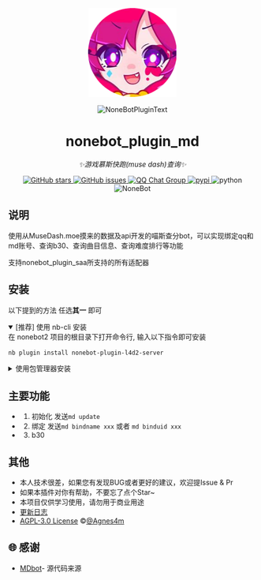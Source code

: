 <!-- markdownlint-disable MD026 MD031 MD033 MD036 MD041 MD046 MD047 MD051 -->
<div align="center">
  <img src="https://raw.githubusercontent.com/Agnes4m/nonebot_plugin_md/main/img/logo.png" width="180" height="180"  alt="AgnesDigitalLogo">
  <br>
  <p><img src="https://s2.loli.net/2022/06/16/xsVUGRrkbn1ljTD.png" width="240" alt="NoneBotPluginText"></p>
</div>

<div align="center">

# nonebot_plugin_md

_✨游戏慕斯快跑(muse dash)查询✨_

<a href="https://github.com/Agnes4m/nonebot_plugin_md/stargazers">
        <img alt="GitHub stars" src="https://img.shields.io/github/stars/Agnes4m/nonebot_plugin_md" alt="stars">
</a>
<a href="https://github.com/Agnes4m/nonebot_plugin_md/issues">
        <img alt="GitHub issues" src="https://img.shields.io/github/issues/Agnes4m/nonebot_plugin_md" alt="issues">
</a>
<a href="http://qm.qq.com/cgi-bin/qm/qr?_wv=1027&k=0u2VnosCsDG05IPlQ4SvhCTVLpWqyEqZ&authKey=zEfR1qR358aH4bksKXMwns3nNd1r395ignXLDExp2xG8ENaIzgrAd6%2FRRAo%2B8QR2&noverify=0&group_code=424506063">
        <img src="https://img.shields.io/badge/QQ%E7%BE%A4-424506063-orange?style=flat-square" alt="QQ Chat Group">
</a>
<a href="https://pypi.python.org/pypi/nonebot_plugin_md">
        <img src="https://img.shields.io/pypi/v/nonebot_plugin_md.svg" alt="pypi">

</a>
    <img src="https://img.shields.io/badge/python-3.9+-blue.svg" alt="python">
    <img src="https://img.shields.io/badge/nonebot-2.1.0+-red.svg" alt="NoneBot">

</div>

## 说明

使用从MuseDash.moe摸来的数据及api开发的喵斯查分bot，可以实现绑定qq和md账号、查询b30、查询曲目信息、查询难度排行等功能

支持nonebot_plugin_saa所支持的所有适配器

## 安装

以下提到的方法 任选**其一** 即可

<details open>
<summary>[推荐] 使用 nb-cli 安装</summary>
在 nonebot2 项目的根目录下打开命令行, 输入以下指令即可安装

```bash
nb plugin install nonebot-plugin-l4d2-server
```

</details>

<details>
<summary>使用包管理器安装</summary>
在 nonebot2 项目的插件目录下, 打开命令行, 根据你使用的包管理器, 输入相应的安装命令

<details>
<summary>pip</summary>

```bash
pip install nonebot-plugin-l4d2-server
```

</details>
<details>
<summary>pdm</summary>

```bash
pdm add nonebot-plugin-l4d2-server
```

</details>
<details>
<summary>poetry</summary>

```bash
poetry add nonebot-plugin-l4d2-server
```

</details>
<details>
<summary>conda</summary>

```bash
conda install nonebot-plugin-l4d2-server
```

</details>
</details>

## 主要功能

- 1. 初始化 发送`md update`
- 2. 绑定 发送`md bindname xxx` 或者 `md binduid xxx`
- 3. b30

## 其他

- 本人技术很差，如果您有发现BUG或者更好的建议，欢迎提Issue & Pr
- 如果本插件对你有帮助，不要忘了点个Star~
- 本项目仅供学习使用，请勿用于商业用途
- [更新日志](./docs/update.md)
- [AGPL-3.0 License](https://github.com/Agnes4m/nonebot_plugin_md/blob/main/LICENSE) ©[@Agnes4m](https://github.com/Agnes4m)

## 🌐 感谢

- [MDbot](https://github.com/Doctorade/MDBot)- 源代码来源